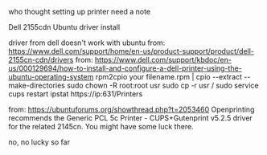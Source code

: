 who thought setting up printer need a note

Dell 2155cdn Ubuntu driver install

driver from dell doesn't work with ubuntu
from: https://www.dell.com/support/home/en-us/product-support/product/dell-2155cn-cdn/drivers
from: https://www.dell.com/support/kbdoc/en-us/000129694/how-to-install-and-configure-a-dell-printer-using-the-ubuntu-operating-system
rpm2cpio your filename.rpm | cpio --extract --make-directories
sudo chown -R root:root usr
sudo cp -r usr /
sudo service cups restart
ipstat
https://ip:631/Printers



from: https://ubuntuforums.org/showthread.php?t=2053460
Openprinting recommends the Generic PCL 5c Printer - CUPS+Gutenprint v5.2.5 driver for the related 2145cn. You might have some luck there.

no, no lucky so far
